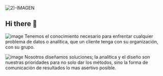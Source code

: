 ![2)-IMAGEN](https://user-images.githubusercontent.com/91501857/140942033-eb6caf51-ff89-45d4-98bb-fc986ca374c7.jpg)


## Hi there 👋




![image](https://user-images.githubusercontent.com/91501857/140941214-79df91d8-cae7-4b98-90ee-87357d02c6e7.png)
Tenemos el conocimiento necesario para enfrentar cualquier problema de datos o analítica, que un cliente tenga con su organización, con su grupo. 

![image](https://user-images.githubusercontent.com/91501857/140941002-c3c4c1f7-65b5-4923-bf45-7a44fb8cccc3.png)
Nosotros diseñamos soluciones; la analítica y el diseño son nuestras prioridades para no solo dar los métodos, sino la forma de comunicación de resultados lo mas asertivo posible. 

